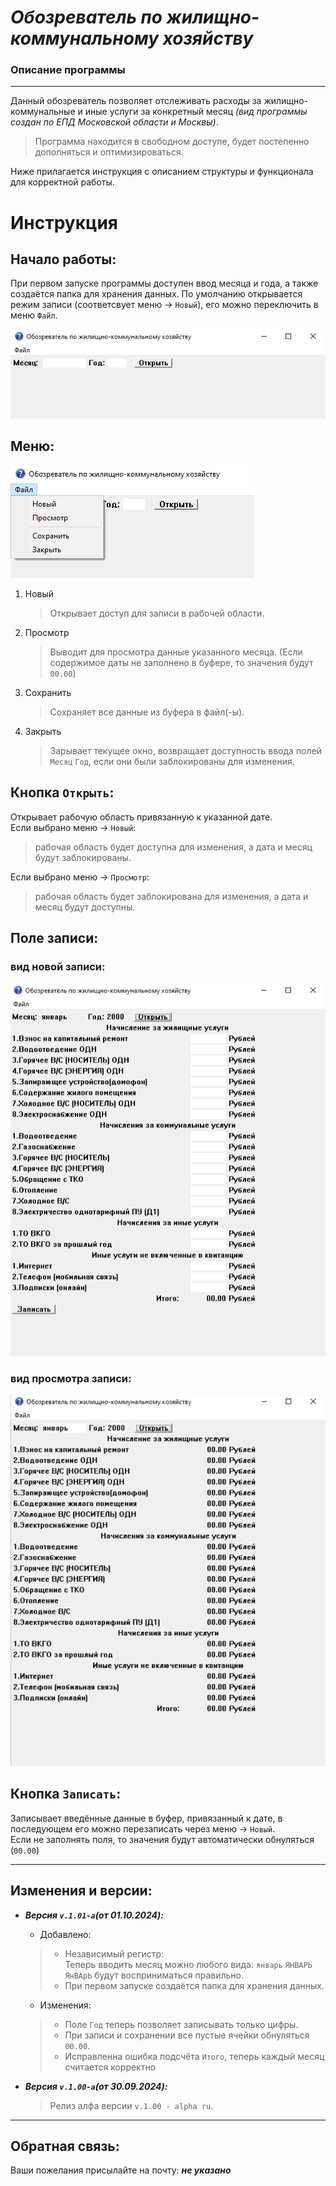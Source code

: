 # ***Обозреватель по жилищно-коммунальному хозяйству***

### Описание программы
---
Данный обозреватель позволяет отслеживать расходы за жилищно-коммунальные и иные услуги за конкретный месяц *(вид программы создан по ЕПД Московской области и Москвы)*.

>Программа находится в свободном доступе, будет постепенно дополняться и оптимизироваться.

Ниже прилагается инструкция c описанием структуры и функционала для корректной работы.

# Инструкция

## Начало работы:

При первом запуске программы доступен ввод месяца и года, а также создаётся папка для хранения данных. По умолчанию открывается режим записи (соответсвует меню -> `Новый`), его можно переключить в меню `Файл`.

![](source/начальный%20экран.png)

## Меню:

![](source/меню.png)

1. Новый
   > Открывает доступ для записи в рабочей области.
1. Просмотр
   > Выводит для просмотра данные указанного месяца. (Если содержимое даты не заполнено в буфере, то значения будут `00.00`)
1. Сохранить
   > Сохраняет все данные из буфера в файл(-ы).
1. Закрыть
   > Зарывает текущее окно, возвращает доступность ввода полей `Месяц` `Год`, если они были заблокированы для изменения.



## Кнопка `Открыть`:

Открывает рабочую область привязанную к указанной дате.<br>Если выбрано меню -> `Новый`:
>рабочая область будет доступна для изменения, а дата и месяц будут заблокированы.

Если выбрано меню -> `Просмотр`:
>рабочая область будет заблокирована для изменения, а дата и месяц будут доступны.


## Поле записи:

### **вид новой записи:**
![](source/рабочая%20область.png)
### **вид просмотра записи:**
![](source/просмотр.png)

## Кнопка `Записать`:

Записывает введённые данные в буфер, привязанный к дате, в последующем его можно перезаписать через меню -> `Новый`.<br>Если не заполнять поля, то значения будут автоматически обнуляться (`00.00`) 

---

## Изменения и версии:

- ***Версия `v.1.01-a`(от 01.10.2024):***
  - Добавлено:
  > - Независимый регистр:<br>Теперь вводить месяц можно любого вида: `январь` `ЯНВАРЬ` `ЯнВАрЬ` будут восприниматься правильно.
  > - При первом запуске создаётся папка для хранения данных.
  - Изменения:
  > - Поле `Год` теперь позволяет записывать только цифры.
  > - При записи и сохранении все пустые ячейки обнуляться `00.00`.
  > - Исправленна ошибка подсчёта `Итого`, теперь каждый месяц считается корректно

- ***Версия `v.1.00-a`(от 30.09.2024):***
  > Релиз алфа версии `v.1.00 - alpha ru`.

---
## Обратная связь:

Ваши пожелания присылайте на почту: ***не указано***

